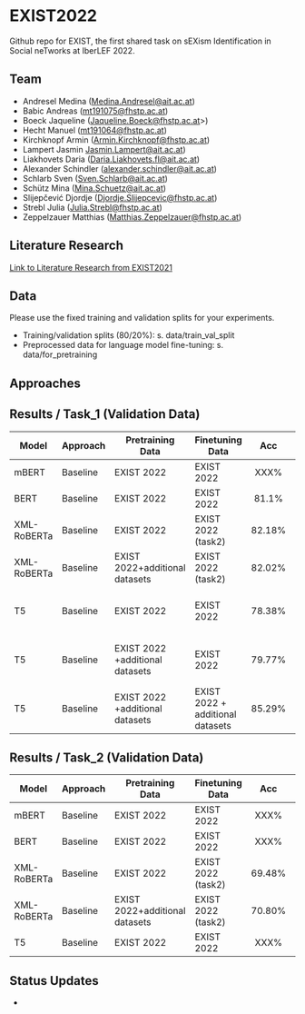 # EXIST2022
Github repo for EXIST, the first shared task on sEXism Identification in Social neTworks at IberLEF 2022.



## Team
* Andresel Medina (<Medina.Andresel@ait.ac.at>)
* Babic Andreas (<mt191075@fhstp.ac.at>)
* Boeck Jaqueline (Jaqueline.Boeck@fhstp.ac.at>)
* Hecht Manuel (<mt191064@fhstp.ac.at>)
* Kirchknopf Armin (<Armin.Kirchknopf@fhstp.ac.at>)
* Lampert Jasmin <Jasmin.Lampert@ait.ac.at>)
* Liakhovets Daria (<Daria.Liakhovets.fl@ait.ac.at>)
* Alexander Schindler (<alexander.schindler@ait.ac.at>)
* Schlarb Sven (<Sven.Schlarb@ait.ac.at>)
* Schütz Mina (<Mina.Schuetz@ait.ac.at>)
* Slijepčević Djordje (<Djordje.Slijepcevic@fhstp.ac.at>)
* Strebl Julia (<Julia.Strebl@fhstp.ac.at>)
* Zeppelzauer Matthias (<Matthias.Zeppelzauer@fhstp.ac.at>)

## Literature Research
[Link to Literature Research from EXIST2021](https://teamwork.fhstp.ac.at/quickteams/home/CVPR_JF/_layouts/15/WopiFrame2.aspx?sourcedoc=%7B57EDB0F6-E970-4665-974E-9EF63C776639%7D&file=Literature_Research_EXIST.xlsx&action=default)

## Data
Please use the fixed training and validation splits for your experiments.
* Training/validation splits (80/20%): s. data/train_val_split
* Preprocessed data for language model fine-tuning: s. data/for_pretraining

## Approaches

## Results / Task_1 (Validation Data)

| Model    | Approach    | Pretraining Data   | Finetuning Data 	| Acc | Precision (macro) | Recall (macro) | F1 (macro)  | Added by: |
| -------------- | --------------------- | --------------------- |	--------------------- | :-------: | :-------: | :-------: | :-------: | ---------- |
| mBERT | Baseline | EXIST 2022	| EXIST 2022 	| XXX%    | XXX%    | XXX%    | XXX%   | MS |
| BERT | Baseline | EXIST 2022	| EXIST 2022 	| 81.1%    | tbc    | tbc    | 82.4%   | AB |
| XML-RoBERTa | Baseline | EXIST 2022	| EXIST 2022 (task2) 	| 82.18%    | 79.63%    | 87.24%    | 83.26%   | DL |
| XML-RoBERTa | Baseline | EXIST 2022+additional datasets	| EXIST 2022  (task2)	| 82.02%    | 79.91%    | 86.32%    | 82.99%   | DL |
| T5 | Baseline | EXIST 2022	| EXIST 2022 	| 78.38%    | 75.90% (check if macro)   | 84.19% (check if macro)   | 79.83% (check if macro)  | JB |
| T5 | Baseline | EXIST 2022 +additional datasets	| EXIST 2022 	| 79.77%    | 76.44% (check if macro)   | 87.01% (check if macro)   | 81.39% (check if macro)  | JB |
| T5 | Baseline | EXIST 2022 +additional datasets	| EXIST 2022 + additional datasets 	| 85.29%    | 74.50% (check if macro)   | 83.71% (check if macro)   | 78.84% (check if macro)  | JB |


## Results / Task_2 (Validation Data)

| Model | Approach    | Pretraining Data   | Finetuning Data 	| Acc | Precision (macro) | Recall (macro) | F1 (macro)  | Added by: |
| -------------- | --------------------- | --------------------- |	--------------------- | :-------: | :-------: | :-------: | :-------: | ---------- |
| mBERT | Baseline | EXIST 2022	| EXIST 2022 	| XXX%    | XXX%    | XXX%    | XXX%   | MS |
| BERT | Baseline | EXIST 2022	| EXIST 2022 	| XXX%    | XXX%    | XXX%    | XXX%   | AB |
| XML-RoBERTa | Baseline | EXIST 2022	| EXIST 2022 (task2) 	| 69.48%    | 61.12%    | 63.82%    | 62.25%   | DL |
| XML-RoBERTa | Baseline | EXIST 2022+additional datasets	| EXIST 2022 (task2) 	| 70.80%    | 63.31%    | 65.78%    | 64.40%   | DL |
| T5 | Baseline | EXIST 2022	| EXIST 2022 	| XXX%    | XXX%    | XXX%    | XXX%   | JB |


## Status Updates
*



